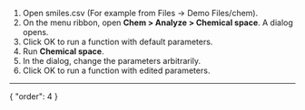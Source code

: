 1. Open smiles.csv (For example from Files -> Demo Files/chem).
2. On the menu ribbon, open **Chem > Analyze > Chemical space**. A dialog opens.
3. Click OK to run a function with default parameters.
4. Run **Chemical space**.
5. In the dialog, change the parameters arbitrarily.
6. Click OK to run a function with edited parameters.
---
{
  "order": 4
}